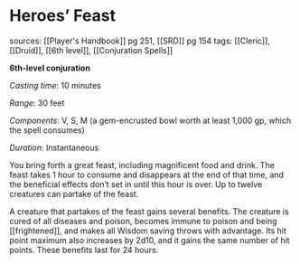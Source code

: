 # Heroes’ Feast
sources: [[Player's Handbook]] pg 251, [[SRD]] pg 154
tags: [[Cleric]], [[Druid]], [[6th level]], [[Conjuration Spells]]

**6th-level conjuration**

*Casting time*: 10 minutes

*Range*: 30 feet

*Components*: V, S, M (a gem-encrusted bowl worth at least 1,000 gp, which the spell consumes)

*Duration*: Instantaneous

You bring forth a great feast, including magnificent food and drink. The feast takes 1 hour to consume and disappears at the end of that time, and the beneficial effects don’t set in until this hour is over. Up to twelve creatures can partake of the feast.

A creature that partakes of the feast gains several benefits. The creature is cured of all diseases and poison, becomes immune to poison and being [[frightened]], and makes all Wisdom saving throws with advantage. Its hit point maximum also increases by 2d10, and it gains the same number of hit points. These benefits last for 24 hours.
